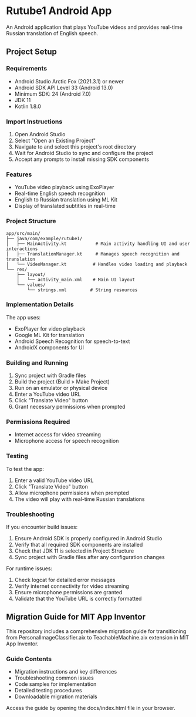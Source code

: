 # Rutube1 Android App

An Android application that plays YouTube videos and provides real-time Russian translation of English speech.

## Project Setup

### Requirements
- Android Studio Arctic Fox (2021.3.1) or newer
- Android SDK API Level 33 (Android 13.0)
- Minimum SDK: 24 (Android 7.0)
- JDK 11
- Kotlin 1.8.0

### Import Instructions
1. Open Android Studio
2. Select "Open an Existing Project"
3. Navigate to and select this project's root directory
4. Wait for Android Studio to sync and configure the project
5. Accept any prompts to install missing SDK components

### Features
- YouTube video playback using ExoPlayer
- Real-time English speech recognition
- English to Russian translation using ML Kit
- Display of translated subtitles in real-time

### Project Structure
```
app/src/main/
├── java/com/example/rutube1/
│   ├── MainActivity.kt           # Main activity handling UI and user interactions
│   ├── TranslationManager.kt     # Manages speech recognition and translation
│   └── VideoManager.kt          # Handles video loading and playback
└── res/
    ├── layout/
    │   └── activity_main.xml    # Main UI layout
    └── values/
        └── strings.xml         # String resources
```

### Implementation Details
The app uses:
- ExoPlayer for video playback
- Google ML Kit for translation
- Android Speech Recognition for speech-to-text
- AndroidX components for UI

### Building and Running
1. Sync project with Gradle files
2. Build the project (Build > Make Project)
3. Run on an emulator or physical device
4. Enter a YouTube video URL
5. Click "Translate Video" button
6. Grant necessary permissions when prompted

### Permissions Required
- Internet access for video streaming
- Microphone access for speech recognition

### Testing
To test the app:
1. Enter a valid YouTube video URL
2. Click "Translate Video" button
3. Allow microphone permissions when prompted
4. The video will play with real-time Russian translations

### Troubleshooting
If you encounter build issues:
1. Ensure Android SDK is properly configured in Android Studio
2. Verify that all required SDK components are installed
3. Check that JDK 11 is selected in Project Structure
4. Sync project with Gradle files after any configuration changes

For runtime issues:
1. Check logcat for detailed error messages
2. Verify internet connectivity for video streaming
3. Ensure microphone permissions are granted
4. Validate that the YouTube URL is correctly formatted
## Migration Guide for MIT App Inventor

This repository includes a comprehensive migration guide for transitioning from PersonalImageClassifier.aix to TeachableMachine.aix extension in MIT App Inventor.

### Guide Contents

- Migration instructions and key differences
- Troubleshooting common issues
- Code samples for implementation
- Detailed testing procedures
- Downloadable migration materials

Access the guide by opening the docs/index.html file in your browser.
